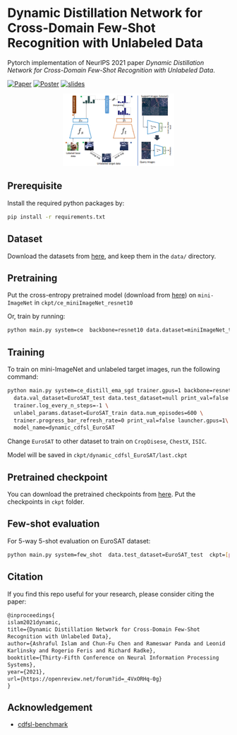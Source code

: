 # Dynamic Distillation Network for Cross-Domain Few-Shot Recognition with Unlabeled Data

Pytorch implementation of NeurIPS 2021 paper *Dynamic Distillation Network for Cross-Domain Few-Shot Recognition with Unlabeled Data*.

[![Paper](https://img.shields.io/badge/paper-arXiv-red)](https://arxiv.org/abs/2103.13517)
[![Poster](https://img.shields.io/badge/poster-png-yellow)](assets/NeurIPS_2021_poster.png)
[![slides](https://img.shields.io/badge/slides-pdf-blue)](assets/NeurIPS2021_slides.pdf)

<div align="center">    

<img width="50%" alt="Proposed Framework" src="assets/thumbnail.png">

</div>

## Prerequisite

Install the required python packages by:

```bash
pip install -r requirements.txt
```

## Dataset

Download the datasets from [here](https://drive.google.com/drive/folders/1X7WacUWKjZpjR2qo0gvaPY6dxkqtjGtz?usp=sharing), and keep them in the `data/` directory.

## Pretraining

Put the cross-entropy pretrained model (download from [here](https://drive.google.com/drive/folders/1T6QzEnAnbw4-FljldU03YJ84RZUfWhjm?usp=sharing)) on `mini-ImageNet` in `ckpt/ce_miniImageNet_resnet10`

Or, train by running:

```bash
python main.py system=ce  backbone=resnet10 data.dataset=miniImageNet_train  model_name=ce_miniImageNet_resnet10 
```

## Training

To train on mini-ImageNet and unlabeled target images, run the following command:

```bash
python main.py system=ce_distill_ema_sgd trainer.gpus=1 backbone=resnet10 \
  data.val_dataset=EuroSAT_test data.test_dataset=null print_val=false \
  trainer.log_every_n_steps=-1 \
  unlabel_params.dataset=EuroSAT_train data.num_episodes=600 \
  trainer.progress_bar_refresh_rate=0 print_val=false launcher.gpus=1\
  model_name=dynamic_cdfsl_EuroSAT
```

Change `EuroSAT` to other dataset to train on `CropDisese`, `ChestX`, `ISIC`.

Model will be saved in `ckpt/dynamic_cdfsl_EuroSAT/last.ckpt`

## Pretrained checkpoint

You can download the pretrained checkpoints from [here](https://drive.google.com/drive/folders/1uFuSDL_vo2DJHLPqNS7R_iWuOzLazpc6?usp=sharing). Put the checkpoints in `ckpt` folder.

## Few-shot evaluation

For 5-way 5-shot evaluation on EuroSAT dataset:

```bash
python main.py system=few_shot  data.test_dataset=EuroSAT_test  ckpt=[pretrained-checkpoint]
```

## Citation

If you find this repo useful for your research, please consider citing the paper:

```none
@inproceedings{
islam2021dynamic,
title={Dynamic Distillation Network for Cross-Domain Few-Shot Recognition with Unlabeled Data},
author={Ashraful Islam and Chun-Fu Chen and Rameswar Panda and Leonid Karlinsky and Rogerio Feris and Richard Radke},
booktitle={Thirty-Fifth Conference on Neural Information Processing Systems},
year={2021},
url={https://openreview.net/forum?id=_4VxORHq-0g}
}
```

## Acknowledgement

- [cdfsl-benchmark](https://github.com/IBM/cdfsl-benchmark)